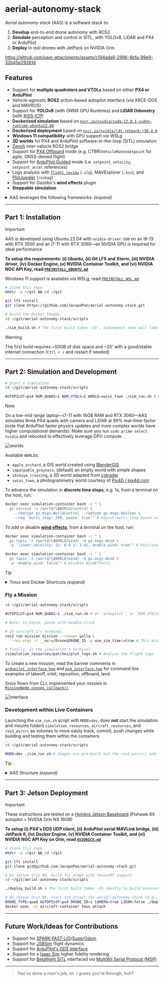 # aerial-autonomy-stack

*Aerial autonomy stack* (AAS) is a software stack to:

1. **Develop** end-to-end drone autonomy with ROS2
2. **Simulate** perception and control in SITL, with YOLOv8, LiDAR and PX4 or ArduPilot
3. **Deploy** in real drones with JetPack on NVIDIA Orin

https://github.com/user-attachments/assets/c194ada6-2996-4bfa-99e9-32b45e29281d

## Features

- Support for **multiple quadrotors and VTOLs** based on either **PX4 or ArduPilot**
- Vehicle-agnostic **ROS2** action-based autopilot interface (*via* XRCE-DDS and MAVROS)
- Support for **YOLOv8** (with ONNX GPU Runtimes) and **LiDAR Odometry** (with [KISS-ICP](https://github.com/PRBonn/kiss-icp))
- **Dockerized simulation** based on [`nvcr.io/nvidia/cuda:12.8.1-cudnn-runtime-ubuntu22.04`](https://catalog.ngc.nvidia.com/orgs/nvidia/containers/cuda/tags)
- **Dockerized deployment** based on [`nvcr.io/nvidia/l4t-jetpack:r36.4.0`](https://catalog.ngc.nvidia.com/orgs/nvidia/containers/l4t-jetpack/tags)
- **Windows 11 compatibility** with GPU support *via* WSLg
- **3D worlds** for PX4 and ArduPilot software-in-the-loop (SITL) simulation
- [Zenoh](https://github.com/eclipse-zenoh/zenoh-plugin-ros2dds) inter-vehicle ROS2 bridge
- Support for [PX4 Offboard](https://docs.px4.io/main/en/flight_modes/offboard.html) mode (e.g. CTBR/`VehicleRatesSetpoint` for agile, GNSS-denied flight) 
- Support for [ArduPilot Guided](https://ardupilot.org/copter/docs/ac2_guidedmode.html) mode (i.e. `setpoint_velocity`, `setpoint_accel` references)
- Logs analysis with [`flight_review`](https://github.com/PX4/flight_review) (`.ulg`), MAVExplorer (`.bin`), and [PlotJuggler](https://github.com/facontidavide/PlotJuggler) (`rosbag`)
- Support for Gazebo's **wind effects** plugin
- **Steppable simulation**

<details>
<summary>AAS leverages the following frameworks: <i>(expand)</i></summary>

> [*Ubuntu 22.04*](https://ubuntu.com/about/release-cycle) (LTS, ESM 4/2032), [*`nvidia-driver-580`*](https://developer.nvidia.com/datacenter-driver-archive) (latest as of 9/2025), [*Docker Engine v28*](https://docs.docker.com/engine/release-notes/28/) (latest as of 9/2025), [*ROS2 Humble*](https://docs.ros.org/en/rolling/Releases.html) (LTS, EOL 5/2027), [*Gazebo Sim Harmonic*](https://gazebosim.org/docs/latest/releases/) (LTS, EOL 9/2028), [*PX4 1.16*](https://github.com/PX4/PX4-Autopilot/releases) interfaced *via* [XRCE-DDS](https://github.com/eProsima/Micro-XRCE-DDS/releases), [*ArduPilot 4.6*](https://github.com/ArduPilot/ardupilot/releases) interfaced *via* [MAVROS](https://github.com/mavlink/mavros/releases), [*YOLOv8*](https://github.com/ultralytics/ultralytics/releases) on [*ONNX Runtime 1.22*](https://onnxruntime.ai/getting-started) (latest stable releases as of 8/2025), [*L4T 36* (Ubuntu 22-based)/*JetPack 6*](https://developer.nvidia.com/embedded/jetpack-archive) (for deployment only, latest major release as of 8/2025), [WSLg](https://learn.microsoft.com/en-us/windows/wsl/tutorials/gui-apps) (for simulation and development on Windows 11 only)

</details>

---

## Part 1: Installation

> [!IMPORTANT]
> AAS is developed using Ubuntu 22.04 with `nvidia-driver-580` on an i9-13 with RTX 3500 and an i7-11 with RTX 3060—an NVIDIA GPU *is* required for ideal performance
> 
> **To setup the requirements: (i) Ubuntu, (ii) Git LFS and Xterm, (iii) NVIDIA driver, (iv) Docker Engine, (v) NVIDIA Container Toolkit, and (vi) NVIDIA NGC API Key, read [`PREINSTALL_UBUNTU.md`](/supplementary/PREINSTALL_UBUNTU.md)**
>
> Windows 11 support is available *via* WSLg, read [`PREINSTALL_WSL.md`](/supplementary/PREINSTALL_WSL.md)

```sh
# Clone this repo
mkdir -p ~/git && cd ~/git

git lfs install
git clone https://github.com/JacopoPan/aerial-autonomy-stack.git

# Build the Docker Images
cd ~/git/aerial-autonomy-stack/scripts

./sim_build.sh # The first build takes ~25', subsequent ones will take seconds to minutes thanks to the Docker cache
```

> [!WARNING]
> The first build requires ~50GB of disk space and ~25' with a good/stable internet connection (`Ctrl + c` and restart if needed)

---

## Part 2: Simulation and Development

```sh
# Start a simulation
cd ~/git/aerial-autonomy-stack/scripts

AUTOPILOT=px4 NUM_QUADS=1 NUM_VTOLS=1 WORLD=swiss_town ./sim_run.sh # Check the script for more options (note: ArduPilot SITL takes ~40s to be ready to arm)
```

> [!NOTE]
> On a low-mid range laptop—i7-11 with 16GB RAM and RTX 3060—AAS simulates three PX4 quads with camera and LiDAR at 99% real-time-factor (note that ArduPilot faster physics updates and more complex worlds have higher computational demands). Make sure you run `sudo prime-select nvidia` and rebooted to effectively leverage GPU compute.

![worlds](https://github.com/user-attachments/assets/45a2f2ad-cc31-4d71-aa2e-4fe542a59a77)

Available `WORLD`s:
- `apple_orchard`, a GIS world created using [BlenderGIS](https://github.com/domlysz/BlenderGIS)
- `impalpable_greyness`, (default) an empty world with simple shapes
- `shibuya_crossing`, a 3D world adapted from [cgtrader](https://www.cgtrader.com/)
- `swiss_town`, a photogrammetry world courtesy of [Pix4D / pix4d.com](https://support.pix4d.com/hc/en-us/articles/360000235126)

To advance the simulation in **discrete time steps**, e.g. 1s, from a terminal on the host, run:

```sh
docker exec simulation-container bash -c " \
  gz service -s /world/\$WORLD/control \
    --reqtype gz.msgs.WorldControl --reptype gz.msgs.Boolean \
    --req 'multi_step: 250, pause: true'" # Adjust multi_step based on the value of max_step_size in the world's .sdf (defaults: 250 for PX4, 1000 for ArduPilot)
```

To add or disable [**wind effects**](https://github.com/gazebosim/gz-sim/blob/gz-sim10/examples/worlds/wind.sdf), from a terminal on the host, run:

```sh
docker exec simulation-container bash -c " \
  gz topic -t /world/\$WORLD/wind/ -m gz.msgs.Wind \
  -p 'linear_velocity: {x: 0.0 y: 3.0}, enable_wind: true'" # Positive X blows from the West, positive Y blows from the South

docker exec simulation-container bash -c " \
  gz topic -t /world/\$WORLD/wind/ -m gz.msgs.Wind \
  -p 'enable_wind: false'" # Disable WindEffects
```

> [!TIP]
> <details>
> <summary>Tmux and Docker Shortcuts <i>(expand)</i></summary>
> 
> - Move between Tmux windows with `Ctrl + b`, then `n`, `p`
> - Move between Tmux panes with `Ctrl + b`, then `arrow keys`
> - Enter copy mode to scroll back with `Ctrl + [`, then `arrow keys`, exit with `q`
> - Split a Tmux window with `Ctrl + b`, then `"` (horizontal) or `%` (vertical)
> - Detach Tmux with `Ctrl + b`, then `d`
> ```sh
> tmux list-sessions # List all sessions
> tmux attach-session -t [session_name] # Reattach a session
> tmux kill-session -t [session_name] # Kill a session
> tmux kill-server # Kill all sessions
> ```
> Docker hygiene:
> ```sh
> docker ps -a # List containers
> docker stop $(docker ps -q) # Stop all containers
> docker container prune # Remove all stopped containers
> 
> docker images # List images
> docker image prune # Remove untagged images
> docker rmi <image_name_or_id> # Remove a specific image
> docker builder prune # Clear the cache system wide
> ```
> </details>

### Fly a Mission

```sh
cd ~/git/aerial-autonomy-stack/scripts

AUTOPILOT=px4 NUM_QUADS=1 ./sim_run.sh # Or `ardupilot`, or `NUM_VTOLS=1`

# Note: in Xterm, paste with middle-click

# In aircraft 1's terminal
ros2 run mission mission --conops yalla \
  --ros-args -r __ns:=/Drone$DRONE_ID -p use_sim_time:=true # This mission is a simple takeoff, followed by an orbit, and landing for any vehicle

# Finally, in the simulation's terminal
/simulation_resources/patches/plot_logs.sh # Analyze the flight logs
```

To create a new mission, read the banner comments in [`ardupilot_interface.hpp`](/aircraft/aircraft_ws/src/autopilot_interface/src/ardupilot_interface.hpp) and [`px4_interface.hpp`](/aircraft/aircraft_ws/src/autopilot_interface/src/px4_interface.hpp) for command line examples of takeoff, orbit, reposition, offboard, land

Once flown from CLI, implemented your mission in [`MissionNode.conops_callback()`](/aircraft/aircraft_ws/src/mission/mission/mission_node.py)

![interface](https://github.com/user-attachments/assets/71b07851-42dd-45d4-a9f5-6b5b00cd85bc)

### Development within Live Containers

Launching the `sim_run.sh` script with `MODE=dev`, does **not** start the simulation and mounts folders `simulation_resources`, `aircraft_resources`, and `ros2_ws/src` as volumes to more easily track, commit, push changes while building and testing them within the containers

```sh
cd ~/git/aerial-autonomy-stack/scripts

MODE=dev ./sim_run.sh # Images are pre-built but the ros2_ws/src/ and *_resources/ folders are mounted from the host
```

> [!TIP]
> <details>
> <summary>AAS Structure <i>(expand)</i></summary>
> 
> ```sh
> aerial-autonomy-stack
> │
> ├── aircraft
> │   ├── aircraft_ws
> │   │   └── src
> │   │       ├── autopilot_interface # Ardupilot/PX4 high-level actions (Takeoff, Orbit, Offboard, Land)
> │   │       ├── mission             # Orchestrator of the actions in `autopilot_interface` 
> │   │       ├── offboard_control    # Low-level references for the Offboard action in `autopilot_interface` 
> │   │       ├── state_sharing       # Publisher of the `/state_sharing_drone_N` topic broadcasted by Zenoh
> │   │       └── yolo_inference      # GStreamer video acquisition and publisher of YOLO bounding boxes
> │   │
> │   └── aircraft.yml.erb            # Aircraft docker tmux entrypoint
> │
> ├── scripts
> │   ├── docker
> │   │   ├── Dockerfile.aircraft     # Docker image for aircraft simulation and deployment
> │   │   └── Dockerfile.simulation   # Docker image for Gazebo and SITL simulation
> │   │
> │   ├── deploy_build.sh             # Build `Dockerfile.aircraft` for arm64/Orin
> │   ├── deploy_run.sh               # Start the aircraft docker on arm64/Orin
> │   │
> │   ├── sim_build.sh                # Build both dockerfiles for amd64/simulation
> │   └── sim_run.sh                  # Start the simulation
> │
> └── simulation
>     ├── simulation_resources
>     │   ├── aircraft_models
>     │   │   ├── alti_transition_quad # ArduPilot VTOL
>     │   │   ├── iris_with_ardupilot  # ArduPilot quad
>     │   │   ├── sensor_camera
>     │   │   ├── sensor_lidar
>     │   │   ├── standard_vtol        # PX4 VTOL
>     │   │   └── x500                 # PX4 quad
>     │   └── simulation_worlds
>     │       ├── apple_orchard.sdf
>     │       ├── impalpable_greyness.sdf
>     │       ├── shibuya_crossing.sdf
>     │       └── swiss_town.sdf
>     │
>     ├── simulation_ws
>     │   └── src
>     │       └── ground_system        # Publisher of topic `/tracks` broadcasted by Zenoh
>     │
>     └── simulation.yml.erb           # Simulation docker tmux entrypoint
> ```
> </details>

---

## Part 3: Jetson Deployment

> [!IMPORTANT]
> These instructions are tested on a [Holybro Jetson Baseboard](https://holybro.com/products/pixhawk-jetson-baseboard) (Pixhawk 6X autopilot + NVIDIA Orin NX 16GB)
> 
> **To setup (i) PX4's DDS UDP client, (ii) ArduPilot serial MAVLink bridge, (iii) JetPack 6, (iv) Docker Engine, (v) NVIDIA Container Toolkit, and (vi) NVIDIA NGC API Key on Orin, read [`AVIONICS.md`](/supplementary/AVIONICS.md)**

```sh
# Clone this repo
mkdir -p ~/git && cd ~/git

git lfs install
git clone git@github.com:JacopoPan/aerial-autonomy-stack.git

# On Jetson Orin NX, build for arm64 with TensorRT support
cd ~/git/aerial-autonomy-stack/scripts

./deploy_build.sh # The first build takes ~1h (mostly to build onnxruntime-gpu from source)
```

```sh
# On Jetson Orin NX, start and attach the aerial-autonomy-stack (e.g., from ssh)
DRONE_TYPE=quad AUTOPILOT=px4 DRONE_ID=1 CAMERA=true LIDAR=false ./deploy_run.sh
docker exec -it aircraft-container tmux attach
```

---

## Future Work/Ideas for Contributions

- Support for [SPARK-FAST-LIO](https://github.com/MIT-SPARK/spark-fast-lio)/[SuperOdom](https://github.com/superxslam/SuperOdom)
- Support for [JSBSim](https://github.com/JSBSim-Team/jsbsim) flight dynamics
- Support for [ArduPilot's DDS interface](https://ardupilot.org/dev/docs/ros2-interfaces.html)
- Support for a [Isaac Sim](https://github.com/isaac-sim/IsaacSim) higher fidelity rendering
- Support for [Betaflight SITL](https://betaflight.com/docs/development/SITL) interfaced *via* [MultiWii Serial Protocol (MSP)](https://github.com/betaflight/betaflight/tree/master/src/main/msp)

---
> You've done a man's job, sir. I guess you're through, huh?

<!-- 

## TODOs

- https://developer.nvidia.com/embedded/learn/tutorials/first-picture-csi-usb-camera
- https://github.com/Livox-SDK/livox_ros_driver2
- Add state estimation package/node
- Add bounding-box-based Offboard
- For PX4 quad max tilt maneuver, zero the anti-windup gain: const float arw_gain = 2.f / _gain_vel_p(0);
- ????
- Profit

Expand in AVIONIC.md
> The Holybro Jetson Baseboard comes with an (i) integrated 4-way (Orin, 6X, RJ-45, JST) Ethernet switch and (ii) two JST USB 2.0 that can be connected to ASIX Ethernet adapters to create additional network interfaces
> 
> Make sure to configure Orin, 6X's XRCE-DDS, IP radio, Zenoh, etc. consistently with your network setup; the camera acquisition pipeline should be setup in `yolo_inference_node.py`, the LiDAR should publish on topic `/lidar_points` for KISS-ICP (if necessary, discuss in the [Issues](https://github.com/JacopoPan/aerial-autonomy-stack/issues))

SITL architectures
- https://docs.px4.io/main/en/simulation/#sitl-simulation-environment
- https://ardupilot.org/dev/docs/sitl-simulator-software-in-the-loop.html#sitl-architecture

### Known Issues

- wmctrl does not work as-is in WSLg
- QGC is started with a virtual joystick (with low throttle if using only VTOLs and centered throttle if there are quads), this is reflective of real-life but note that this counts as "RC loss" when switching focus from one autopilot instance to another
- ArduPilot CIRCLE mode for quads require to explicitly center the virtual throttle with 'rc 3 1500' to keep altitude
- Gazebo WindEffects plugin is disabled for PX4 standard_vtol
- Command 178 MAV_CMD_DO_CHANGE_SPEED is accepted but not effective in changing speed for ArduPilot VTOL
- ArduPilot SITL for Iris uses option -f that also sets "external": True, this is not the case for the Alti Transition from ArduPilot/SITL_Models 
- In ArdupilotInterface's action callbacks, std::shared_lock<std::shared_mutex> lock(node_data_mutex_); could be used on the reads of lat_, lon_, alt_
- In yolo_inference_node.py, cannot open GPU accelerated (nvh264dec) GStreamer pipeline with cv2.VideoCapture, might need to recompile OpenCV to have both CUDA and GStreamer support (or use python3-gi gir1.2-gst-plugins-base-1.0 gir1.2-gstreamer-1.0 and circumvent OpenCV)
- QGC does not save roll and pitch in the telemetry bar for PX4 VTOLs (MAV_TYPE 22)

-->
